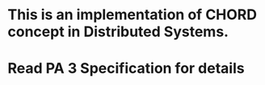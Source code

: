 # This is an implementation of CHORD concept in Distributed Systems.
# Read PA 3 Specification for details
